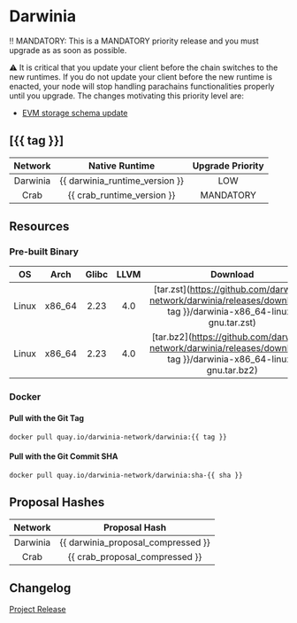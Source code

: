 Darwinia
===

‼️ MANDATORY: This is a MANDATORY priority release and you must upgrade as as soon as possible.

⚠️ It is critical that you update your client before the chain switches to the new runtimes. If you do not update your client before the new runtime is enacted, your node will stop handling parachains functionalities properly until you upgrade.
The changes motivating this priority level are:
- [EVM storage schema update](https://github.com/darwinia-network/darwinia/pull/864#issuecomment-1107740096)

## [{{ tag }}]

| Network  |         Native Runtime         | Upgrade Priority |
| :------: | :----------------------------: | :--------------: |
| Darwinia | {{ darwinia_runtime_version }} |       LOW        |
|   Crab   |   {{ crab_runtime_version }}   |    MANDATORY     |

## Resources

### Pre-built Binary
|  OS   |  Arch  | Glibc | LLVM  |                                                      Download                                                       |
| :---: | :----: | :---: | :---: | :-----------------------------------------------------------------------------------------------------------------: |
| Linux | x86_64 | 2.23  |  4.0  | [tar.zst](https://github.com/darwinia-network/darwinia/releases/download/{{ tag }}/darwinia-x86_64-linux-gnu.tar.zst) |
| Linux | x86_64 | 2.23  |  4.0  | [tar.bz2](https://github.com/darwinia-network/darwinia/releases/download/{{ tag }}/darwinia-x86_64-linux-gnu.tar.bz2) |

### Docker

#### Pull with the Git Tag
```docker
docker pull quay.io/darwinia-network/darwinia:{{ tag }}
```

#### Pull with the Git Commit SHA
```docker
docker pull quay.io/darwinia-network/darwinia:sha-{{ sha }}
```

## Proposal Hashes

| Network  |           Proposal Hash            |
| :------: | :--------------------------------: |
| Darwinia | {{ darwinia_proposal_compressed }} |
|   Crab   |   {{ crab_proposal_compressed }}   |

## Changelog
[Project Release](https://github.com/orgs/darwinia-network/projects/8/views/1)
